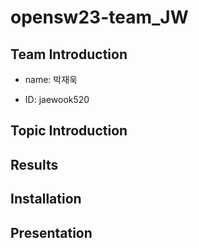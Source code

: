 # opensw23-team_JW

## Team Introduction

- name: 박재욱

- ID: jaewook520

## Topic Introduction

## Results

## Installation

## Presentation
